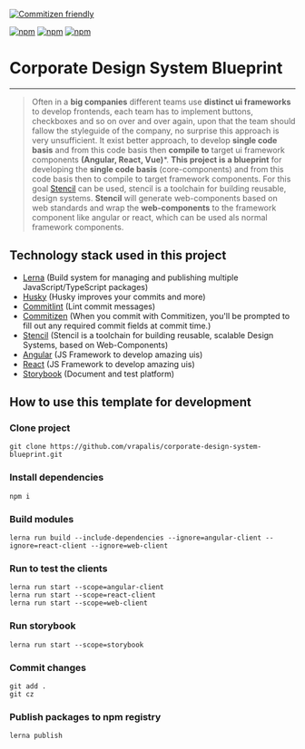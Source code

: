 [![Commitizen friendly](https://img.shields.io/badge/commitizen-friendly-brightgreen.svg)](https://github.com/commitizen/cz-cli)

[![npm](https://img.shields.io/npm/v/@vrapalis/angular-components?color=red&label=%40vrapalis%2Fangular-components)](https://www.npmjs.com/package/@vrapalis/angular-components)
[![npm](https://img.shields.io/npm/v/@vrapalis/react-components?color=blue&label=%40vrapalis%2Freact-components)](https://www.npmjs.com/package/@vrapalis/react-components)
[![npm](https://img.shields.io/npm/v/@vrapalis/core-components?color=black&label=%40vrapalis%2Fcore-components)](https://www.npmjs.com/package/@vrapalis/core-components)

# Corporate Design System Blueprint

---

> Often in a **big companies** different teams use **distinct ui frameworks** to develop frontends, each team has to
> implement buttons, checkboxes and so on over and over again, upon that the team should fallow the styleguide of the company, no surprise this approach is very unsufficient. 
> It exist better approach, to develop **single code basis** and from this code basis then **compile to** target ui framework components **(Angular, React, Vue)***.
> **This project is a blueprint** for developing the **single code basis** (core-components) and from this code basis then to compile
> to target framework components. For this goal [Stencil](https://stenciljs.com/) can be used, stencil is a toolchain for building reusable, 
> design systems. **Stencil** will generate web-components based on web standards and wrap the **web-components** to
> the framework component like angular or react, which can be used als normal framework components.

## Technology stack used in this project
- [Lerna](https://lerna.js.org/) (Build system for managing and publishing multiple JavaScript/TypeScript packages)
- [Husky](https://github.com/typicode/husky) (Husky improves your commits and more)
- [Commitlint](https://github.com/conventional-changelog/commitlint) (Lint commit messages)
- [Commitizen](https://github.com/commitizen/cz-cli) (When you commit with Commitizen, you'll be prompted to fill out any required commit fields at commit time.)
- [Stencil](https://stenciljs.com) (Stencil is a toolchain for building reusable, scalable Design Systems, based on Web-Components)
- [Angular](https://angular.io) (JS Framework to develop amazing uis)
- [React](https://reactjs.org/) (JS Framework to develop amazing uis)
- [Storybook](rybook.js.org) (Document and test platform)

## How to use this template for development

### Clone project
```
git clone https://github.com/vrapalis/corporate-design-system-blueprint.git
```

### Install dependencies
```
npm i
```

### Build modules
```
lerna run build --include-dependencies --ignore=angular-client --ignore=react-client --ignore=web-client
```

### Run to test the clients
```
lerna run start --scope=angular-client
lerna run start --scope=react-client
lerna run start --scope=web-client
```

### Run storybook
```
lerna run start --scope=storybook
```

### Commit changes
```
git add .
git cz
```

### Publish packages to npm registry
```
lerna publish
```